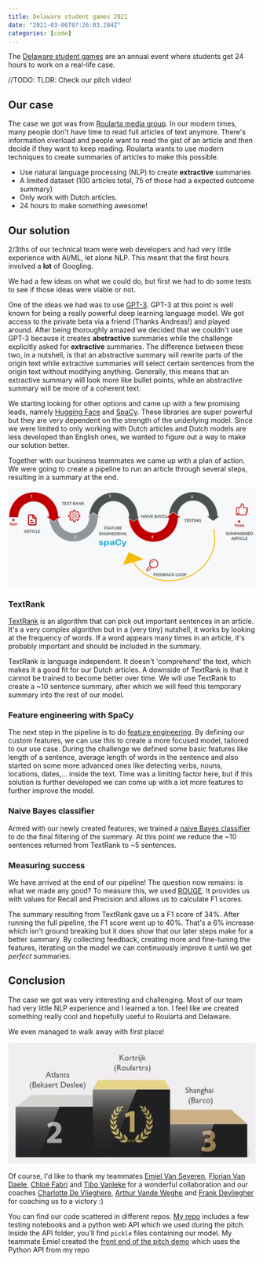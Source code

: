 ```yaml
---
title: Delaware student games 2021
date: "2021-03-06T07:26:03.284Z"
categories: [code]
---
```


The [Delaware student games](https://www.delaware.pro/en-be/events/delaware-student-game-2021) are an annual event where students get 24 hours to work on a real-life case.

//TODO:
TLDR: Check our pitch video!

## Our case

The case we got was from [Roularta media group](https://www.roularta.be/en/). In our modern times, many people don't have time to read full articles of text anymore. There's information overload and people want to read the gist of an article and then decide if they want to keep reading. Roularta wants to use modern techniques to create summaries of articles to make this possible.

- Use natural language processing (NLP) to create **extractive** summaries
- A limited dataset (100 articles total, 75 of those had a expected outcome summary)
- Only work with Dutch articles.
- 24 hours to make something awesome!

## Our solution

2/3ths of our technical team were web developers and had very little experience with AI/ML, let alone NLP. This meant that the first hours involved a **lot** of Googling.

We had a few ideas on what we could do, but first we had to do some tests to see if those ideas were viable or not.

One of the ideas we had was to use [GPT-3](https://en.wikipedia.org/wiki/GPT-3). GPT-3 at this point is well known for being a really powerful deep learning language model. We got access to the private beta via a friend (Thanks Andreas!) and played around. After being thoroughly amazed we decided that we couldn't use GPT-3 because it creates **abstractive** summaries while the challenge explicitly asked for **extractive** summaries. The difference between these two, in a nutshell, is that an abstractive summary will rewrite parts of the origin text while extractive summaries will select certain sentences from the origin text without modifying anything. Generally, this means that an extractive summary will look more like bullet points, while an abstractive summary will be more of a coherent text.

We starting looking for other options and came up with a few promising leads, namely [Hugging Face](https://huggingface.co/) and [SpaCy](https://spacy.io/). These libraries are super powerful but they are very dependent on the strength of the underlying model. Since we were limited to only working with Dutch articles and Dutch models are less developed than English ones, we wanted to figure out a way to make our solution better.

Together with our business teammates we came up with a plan of action. We were going to create a pipeline to run an article through several steps, resulting in a summary at the end.

![model](./model.png)

### TextRank

[TextRank](https://web.eecs.umich.edu/~mihalcea/papers/mihalcea.emnlp04.pdf) is an algorithm that can pick out important sentences in an article. It's a very complex algorithm but in a (very tiny) nutshell, it works by looking at the frequency of words. If a word appears many times in an article, it's probably important and should be included in the summary.

TextRank is language independent. It doesn't 'comprehend' the text, which makes it a good fit for our Dutch articles. A downside of TextRank is that it cannot be trained to become better over time. We will use TextRank to create a ~10 sentence summary, after which we will feed this temporary summary into the rest of our model.

### Feature engineering with SpaCy

The next step in the pipeline is to do [feature engineering](https://en.wikipedia.org/wiki/Feature_engineering). By defining our custom features, we can use this to create a more focused model, tailored to our use case. During the challenge we defined some basic features like length of a sentence, average length of words in the sentence and also started on some more advanced ones like detecting verbs, nouns, locations, dates,... inside the text. Time was a limiting factor here, but if this solution is further developed we can come up with a lot more features to further improve the model.

### Naive Bayes classifier

Armed with our newly created features, we trained a [naive Bayes classifier](https://en.wikipedia.org/wiki/Naive_Bayes_classifier) to do the final filtering of the summary. At this point we reduce the ~10 sentences returned from TextRank to ~5 sentences.

### Measuring success

We have arrived at the end of our pipeline! The question now remains: is what we made any good? To measure this, we used [ROUGE](https://www.freecodecamp.org/news/what-is-rouge-and-how-it-works-for-evaluation-of-summaries-e059fb8ac840/). It provides us with values for Recall and Precision and allows us to calculate F1 scores.

The summary resulting from TextRank gave us a F1 score of 34%. After running the full pipeline, the F1 score went up to 40%. That's a 6% increase which isn't ground breaking but it does show that our later steps make for a better summary. By collecting feedback, creating more and fine-tuning the features, iterating on the model we can continuously improve it until we get _perfect_ summaries.

## Conclusion

The case we got was very interesting and challenging. Most of our team had very little NLP experience and I learned a ton. I feel like we created something really cool and hopefully useful to Roularta and Delaware.

We even managed to walk away with first place!

![winner-podium](./winners.png)

Of course, I'd like to thank my teammates [Emiel Van Severen](https://www.linkedin.com/in/emielvanseveren/), [Florian Van Daele](https://www.linkedin.com/in/florian-vd/), [Chloë Fabri](https://www.linkedin.com/in/chlo%C3%AB-fabri/) and [Tibo Vanleke](https://www.linkedin.com/in/tibo-vanleke-66b9a01b4/) for a wonderful collaboration and our coaches [Charlotte De Vlieghere](https://www.linkedin.com/in/charlotte-de-vlieghere/), [Arthur Vande Weghe](https://www.linkedin.com/in/arthur-vande-weghe-121518151/) and [Frank Devliegher](https://www.linkedin.com/in/frankdevliegher/) for coaching us to a victory :)

You can find our code scattered in different repos. [My repo](https://github.com/niekcandaele/delaware-student-games) includes a few testing notebooks and a python web API which we used during the pitch. Inside the API folder, you'll find `pickle` files containing our model. My teammate Emiel created the [front end of the pitch demo](https://github.com/emielvanseveren/NLP) which uses the Python API from my repo
